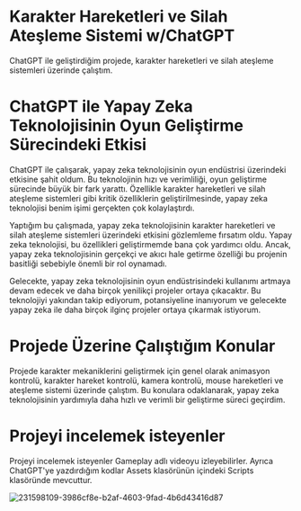 # Karakter Hareketleri ve Silah Ateşleme Sistemi w/ChatGPT
ChatGPT ile geliştirdiğim projede, karakter hareketleri ve silah ateşleme sistemleri üzerinde çalıştım.

# ChatGPT ile Yapay Zeka Teknolojisinin Oyun Geliştirme Sürecindeki Etkisi

ChatGPT ile çalışarak, yapay zeka teknolojisinin oyun endüstrisi üzerindeki etkisine şahit oldum. Bu teknolojinin hızı ve verimliliği, oyun geliştirme sürecinde büyük bir fark yarattı. Özellikle karakter hareketleri ve silah ateşleme sistemleri gibi kritik özelliklerin geliştirilmesinde, yapay zeka teknolojisi benim işimi gerçekten çok kolaylaştırdı.

Yaptığım bu çalışmada, yapay zeka teknolojisinin karakter hareketleri ve silah ateşleme sistemleri üzerindeki etkisini gözlemleme fırsatım oldu. Yapay zeka teknolojisi, bu özellikleri geliştirmemde bana çok yardımcı oldu. Ancak, yapay zeka teknolojisinin gerçekçi ve akıcı hale getirme özelliği bu projenin basitliği sebebiyle önemli bir rol oynamadı.

Gelecekte, yapay zeka teknolojisinin oyun endüstrisindeki kullanımı artmaya devam edecek ve daha birçok yenilikçi projeler ortaya çıkacaktır. Bu teknolojiyi yakından takip ediyorum, potansiyeline inanıyorum ve gelecekte yapay zeka ile daha birçok ilginç projeler ortaya çıkarmak istiyorum.

# Projede Üzerine Çalıştığım Konular

Projede karakter mekaniklerini geliştirmek için genel olarak animasyon kontrolü, karakter hareket kontrolü, kamera kontrolü, mouse hareketleri ve ateşleme sistemi üzerinde çalıştım. Bu konulara odaklanarak, yapay zeka teknolojisinin yardımıyla daha hızlı ve verimli bir geliştirme süreci geçirdim.

# Projeyi incelemek isteyenler

Projeyi incelemek isteyenler Gameplay adlı videoyu izleyebilirler. Ayrıca ChatGPT'ye yazdırdığım kodlar Assets klasörünün içindeki Scripts klasöründe mevcuttur.

![231598109-3986cf8e-b2af-4603-9fad-4b6d43416d87](https://user-images.githubusercontent.com/101833015/231598785-f51a634e-9bee-415f-a3be-006a3b0f6c0a.png)
